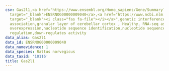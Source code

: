 ```yaml
---
csv: Gas2l1,<a href="https://www.ensembl.org/Homo_sapiens/Gene/Summary?db=core;g=ENSRNOG00000009040"
  target="_blank">ENSRNOG00000009040</a>,<a href="https://www.ncbi.nlm.nih.gov/pubmed/30467350"
  target="_blank"><i class="fas fa-file"></i></a>",genetic interference,functional
  association,granular layer of cerebellar cortex , Healthy, RNA-seq assay, hsf-1
  overexpression,nucleotide sequence identification,nucleotide sequence identification,transcriptional
  regulation,down-regulates activity
data_alias: Gas2l1
data_id: ENSRNOG00000009040
data_numevidence: 1
data_species: Rattus norvegicus
data_taxid: '10116'
title: Gas2l1
---
```

